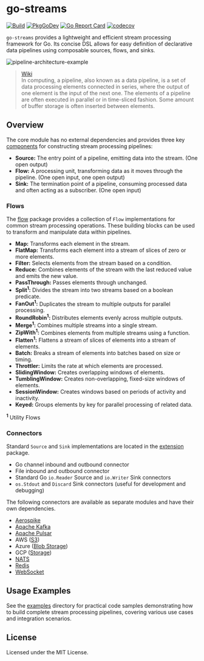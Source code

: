 # go-streams
[![Build](https://github.com/reugn/go-streams/actions/workflows/build.yml/badge.svg)](https://github.com/reugn/go-streams/actions/workflows/build.yml)
[![PkgGoDev](https://pkg.go.dev/badge/github.com/reugn/go-streams)](https://pkg.go.dev/github.com/reugn/go-streams)
[![Go Report Card](https://goreportcard.com/badge/github.com/reugn/go-streams)](https://goreportcard.com/report/github.com/reugn/go-streams)
[![codecov](https://codecov.io/gh/reugn/go-streams/branch/master/graph/badge.svg)](https://codecov.io/gh/reugn/go-streams)

`go-streams` provides a lightweight and efficient stream processing framework for Go. Its concise DSL allows
for easy definition of declarative data pipelines using composable sources, flows, and sinks.

![pipeline-architecture-example](./docs/images/pipeline-architecture-example.png)

> [Wiki](https://en.wikipedia.org/wiki/Pipeline_(computing))  
> In computing, a pipeline, also known as a data pipeline, is a set of data processing elements connected in series,
> where the output of one element is the input of the next one. The elements of a pipeline are often executed in
> parallel or in time-sliced fashion. Some amount of buffer storage is often inserted between elements.

## Overview
The core module has no external dependencies and provides three key [components](./streams.go)
for constructing stream processing pipelines:

- **Source:** The entry point of a pipeline, emitting data into the stream. (One open output)
- **Flow:** A processing unit, transforming data as it moves through the pipeline. (One open input, one open output)
- **Sink:** The termination point of a pipeline, consuming processed data and often acting as a subscriber. (One
  open input)

### Flows
The [flow](flow) package provides a collection of `Flow` implementations for common stream
processing operations. These building blocks can be used to transform and manipulate data within pipelines.

- **Map:** Transforms each element in the stream.
- **FlatMap:** Transforms each element into a stream of slices of zero or more elements.
- **Filter:** Selects elements from the stream based on a condition.
- **Reduce:** Combines elements of the stream with the last reduced value and emits the new value.
- **PassThrough:** Passes elements through unchanged.
- **Split<sup>1</sup>:** Divides the stream into two streams based on a boolean predicate.
- **FanOut<sup>1</sup>:** Duplicates the stream to multiple outputs for parallel processing.
- **RoundRobin<sup>1</sup>:** Distributes elements evenly across multiple outputs.
- **Merge<sup>1</sup>:** Combines multiple streams into a single stream.
- **ZipWith<sup>1</sup>:** Combines elements from multiple streams using a function.
- **Flatten<sup>1</sup>:** Flattens a stream of slices of elements into a stream of elements.
- **Batch:** Breaks a stream of elements into batches based on size or timing.
- **Throttler:** Limits the rate at which elements are processed.
- **SlidingWindow:** Creates overlapping windows of elements.
- **TumblingWindow:** Creates non-overlapping, fixed-size windows of elements.
- **SessionWindow:** Creates windows based on periods of activity and inactivity.
- **Keyed:** Groups elements by key for parallel processing of related data.

**<sup>1</sup>** Utility Flows

### Connectors
Standard `Source` and `Sink` implementations are located in the [extension](extension) package.

* Go channel inbound and outbound connector
* File inbound and outbound connector
* Standard Go `io.Reader` Source and `io.Writer` Sink connectors
* `os.Stdout` and `Discard` Sink connectors (useful for development and debugging)

The following connectors are available as separate modules and have their own dependencies.
* [Aerospike](https://www.aerospike.com/)
* [Apache Kafka](https://kafka.apache.org/)
* [Apache Pulsar](https://pulsar.apache.org/)
* AWS ([S3](https://aws.amazon.com/s3/))
* Azure ([Blob Storage](https://azure.microsoft.com/en-us/products/storage/blobs/))
* GCP ([Storage](https://cloud.google.com/storage/))
* [NATS](https://nats.io/)
* [Redis](https://redis.io/)
* [WebSocket](https://en.wikipedia.org/wiki/WebSocket)

## Usage Examples
See the [examples](examples) directory for practical code samples demonstrating how to build
complete stream processing pipelines, covering various use cases and integration scenarios.

## License
Licensed under the MIT License.
